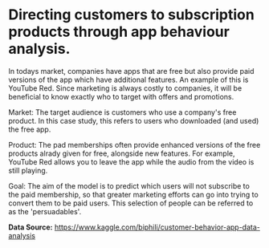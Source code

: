 # Directing customers to subscription products through app behaviour analysis.

In todays market, companies have apps that are free but also provide paid versions of the app which have additional features. An example of this is YouTube Red. Since marketing is always costly to companies, it will be beneficial to know exactly who to target with offers and promotions.

Market: The target audience is customers who use a company's free product. In this case study, this refers to users who downloaded (and used) the free app.

Product: The pad memberships often provide enhanced versions of the free products alrady given for free, alongside new features. For example, YouTube Red allows you to leave the app while the audio from the video is still playing.

Goal: The aim of the model is to predict which users will not subscribe to the paid membership, so that greater marketing efforts can go into trying to convert them to be paid users. This selection of people can be referred to as the 'persuadables'.

**Data Source:** https://www.kaggle.com/biphili/customer-behavior-app-data-analysis
